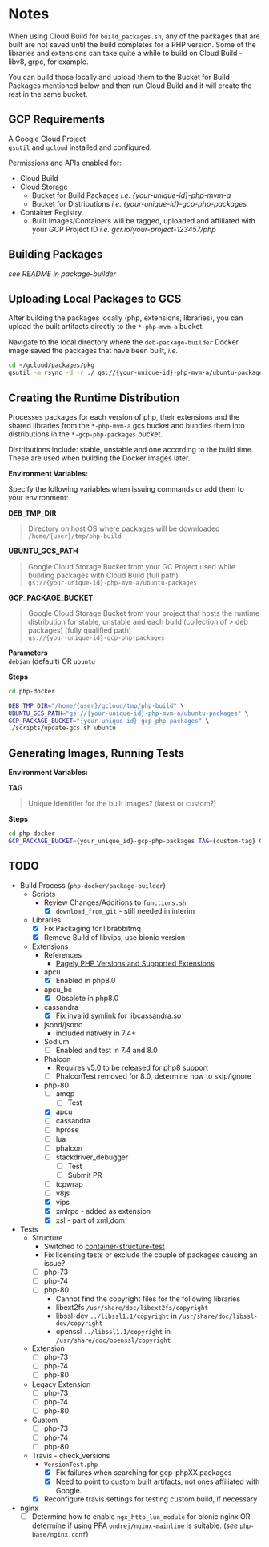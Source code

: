 # Notes

When using Cloud Build for `build_packages.sh`, any of the packages that are built are not saved until the build completes for a PHP version.  Some of the libraries and extensions can take quite a while to build on Cloud Build - libv8, grpc, for example.

You can build those locally and upload them to the Bucket for Build Packages mentioned below and then run Cloud Build and it will create the rest in the same bucket.

## GCP Requirements

A Google Cloud Project  
`gsutil` and `gcloud` installed and configured.

Permissions and APIs enabled for:  
- Cloud Build
- Cloud Storage
    - Bucket for Build Packages *i.e. {your-unique-id}-php-mvm-a*
    - Bucket for Distributions *i.e. {your-unique-id}-gcp-php-packages*
- Container Registry
    - Built Images/Containers will be tagged, uploaded and affiliated with your GCP Project ID *i.e. gcr.io/your-project-123457/php*

## Building Packages
*see README in package-builder*

## Uploading Local Packages to GCS
After building the packages locally (php, extensions, libraries), you can upload the built artifacts directly to the `*-php-mvm-a` bucket.  

Navigate to the local directory where the `deb-package-builder` Docker image saved the packages that have been built, *i.e.*  

```bash
cd ~/gcloud/packages/pkg
gsutil -m rsync -d -r ./ gs://{your-unique-id}-php-mvm-a/ubuntu-packages
```

## Creating the Runtime Distribution

Processes packages for each version of php, their extensions and the shared libraries from the `*-php-mvm-a` gcs bucket and bundles them into distributions in the `*-gcp-php-packages` bucket.

Distributions include: stable, unstable and one according to the build time. These are used when building the Docker images later.

**Environment Variables:**

Specify the following variables when issuing commands or add them to your
environment:

**DEB_TMP_DIR**

> Directory on host OS where packages will be downloaded  
`/home/{user}/tmp/php-build`

**UBUNTU_GCS_PATH**
>   Google Cloud Storage Bucket from your GC Project used while 
>   building packages with Cloud Build (full path)  
>  `gs://{your-unique-id}-php-mvm-a/ubuntu-packages`

**GCP_PACKAGE_BUCKET**
>   Google Cloud Storage Bucket from your project that hosts the
>   runtime distribution for stable, unstable and each build
>   (collection of > deb packages) (fully qualified path)  
>   `gs://{your-unique-id}-gcp-php-packages`

**Parameters**  
  `debian` (default) OR `ubuntu`

**Steps**
```bash
cd php-docker  

DEB_TMP_DIR="/home/{user}/gcloud/tmp/php-build" \  
UBUNTU_GCS_PATH="gs://{your-unique-id}-php-mvm-a/ubuntu-packages" \  
GCP_PACKAGE_BUCKET="{your-unique-id}-gcp-php-packages" \  
./scripts/update-gcs.sh ubuntu
```
## Generating Images, Running Tests
**Environment Variables:**

**TAG**
>  Unique Identifier for the built images? (latest or custom?)

**Steps**
```bash
cd php-docker
GCP_PACKAGE_BUCKET={your_unique_id}-gcp-php-packages TAG={custom-tag} GOOGLE_PROJECT_ID=your-project-123456 ./scripts/build_images.sh
```

## TODO
- Build Process (`php-docker/package-builder`)
    - Scripts
        - Review Changes/Additions to `functions.sh`
            - [x] `download_from_git` - still needed in interim
    - Libraries
        - [x] Fix Packaging for librabbitmq
        - [x] Remove Build of libvips, use bionic version
    - Extensions
        - References
            - [Pagely PHP Versions and Supported Extensions](https://support.pagely.com/hc/en-us/articles/360057574951-PHP-Versions-and-Supported-Extensions-Reference)
        - apcu
            - [x] Enabled in php8.0
        - apcu_bc
            - [x] Obsolete in php8.0
        - cassandra
            - [x] Fix invalid symlink for libcassandra.so
        - jsond/jsonc
            - included natively in 7.4+
        - Sodium
            - [ ] Enabled and test in 7.4 and 8.0
        - Phalcon
            - Requires v5.0 to be released for php8 support
            - [ ] PhalconTest removed for 8.0, determine how to skip/ignore
        - php-80
            - [ ] amqp
                - [ ] Test
            - [x] apcu
            - [ ] cassandra
            - [ ] hprose
            - [ ] lua
            - [ ] phalcon
            - [ ] stackdriver_debugger
                - [ ] Test
                - [ ] Submit PR
            - [ ] tcpwrap
            - [ ] v8js
            - [x] vips
            - [x] xmlrpc - added as extension
            - [x] xsl - part of xml,dom
- Tests
    - Structure
        - Switched to [container-structure-test](https://github.com/GoogleContainerTools/container-structure-test)
        - Fix licensing tests or exclude the couple of packages causing an issue?
        - [ ] php-73
        - [ ] php-74
        - [ ] php-80
            - Cannot find the copyright files for the following libraries
            - libext2fs `/usr/share/doc/libext2fs/copyright`
            - libssl-dev `../libssl1.1/copyright` in `/usr/share/doc/libssl-dev/copyright`
            - openssl `../libssl1.1/copyright` in `/usr/share/doc/openssl/copyright`
    - Extension
        - [ ] php-73
        - [ ] php-74
        - [ ] php-80
    - Legacy Extension
        - [ ] php-73
        - [ ] php-74
        - [ ] php-80
    - Custom
        - [ ] php-73
        - [ ] php-74
        - [ ] php-80
    - Travis - check_versions
        - `VersionTest.php`
            - [x] Fix failures when searching for gcp-phpXX packages
            - [x] Need to point to custom built artifacts, not ones affiliated with Google.
        - [x] Reconfigure travis settings for testing custom build, if necessary
- nginx
    - [ ] Determine how to enable `ngx_http_lua_module` for bionic nginx OR determine if using PPA `ondrej/nginx-mainline` is suitable. (*see* `php-base/nginx.conf`)
